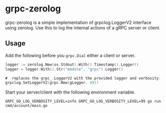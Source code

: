 # grpc-zerolog

grpc-zerolog is a simple implementation of grpclog.LoggerV2 interface using zerolog. Use this to log the internal actions of a gRPC server or client.

## Usage

Add the following before you `grpc.Dial` either a client or server.

```go
logger := zerolog.New(os.Stdout).With().Timestamp().Logger()
logger = logger.With().Str("module", "grpc").Logger()

#  replaces the grpc_.LoggerV2 with the provided logger and verbosity.
grpclog.SetLoggerV2(grpc.New(gLogger, 99))
```

Start your server/client with the following environment variable.

`GRPC_GO_LOG_VERBOSITY_LEVEL=info GRPC_GO_LOG_VERBOSITY_LEVEL=99 go run cmd/account/main.go`
 
